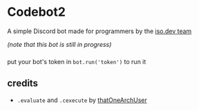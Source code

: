 # Codebot2 
A simple Discord bot made for programmers by the [iso.dev team](https://github.com/PyBotDevs)

*(note that this bot is still in progress)*

### 
put your bot's token in `bot.run('token')` to run it

## credits
- `.evaluate` and `.cexecute` by [thatOneArchUser](https://github.com/thatOneArchUser)
